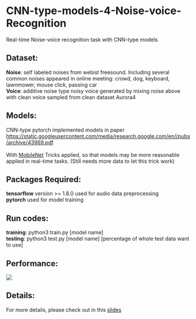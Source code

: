 # CNN-type-models-4-Noise-voice-Recognition
Real-time Noise-voice recognition task with CNN-type models

## Dataset:
**Noise**: self labeled noises from webist freesound. Including several common noises appeared in online meeting: crowd, dog, keyboard, lawnmower, mouse click, passing car</br>
**Voice**: additive noise type noisy voice generated by mixing noise above with clean voice sampled from clean dataset Aurora4

## Models:
CNN-type pytorch implemented models in paper https://static.googleusercontent.com/media/research.google.com/en//pubs/archive/43969.pdf</br>
</br>
With [MobileNet](https://arxiv.org/pdf/1704.04861.pdf) Tricks applied, so that models may be more reasonable applied in real-time tasks. (Still needs more data to let this trick work)

## Packages Required:
**tensorflow** version >= 1.8.0 used for audio data preprocessing</br>
**pytorch** used for model training

## Run codes:
**training**: python3 train.py [model name] </br>
**testing**: python3 test.py [model name] [percentage of whole test data want to use]

## Performance:

![](https://user-images.githubusercontent.com/20760190/40931609-7ea3f31c-67e0-11e8-9d68-2278718d9194.png)

## Details:
For more details, please check out in this [slides](https://www.sharelatex.com/read/zfyyzsjgykcr)
